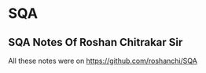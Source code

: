 # SQA

## SQA Notes Of Roshan Chitrakar Sir

All these notes were on https://github.com/roshanchi/SQA

